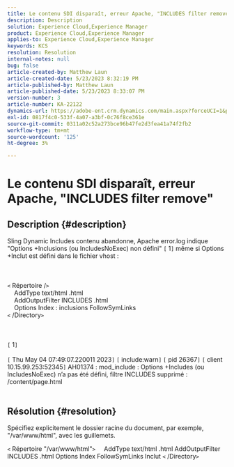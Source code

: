 ```yaml
---
title: Le contenu SDI disparaît, erreur Apache, "INCLUDES filter remove"
description: Description
solution: Experience Cloud,Experience Manager
product: Experience Cloud,Experience Manager
applies-to: Experience Cloud,Experience Manager
keywords: KCS
resolution: Resolution
internal-notes: null
bug: false
article-created-by: Matthew Laun
article-created-date: 5/23/2023 8:32:19 PM
article-published-by: Matthew Laun
article-published-date: 5/23/2023 8:33:07 PM
version-number: 3
article-number: KA-22122
dynamics-url: https://adobe-ent.crm.dynamics.com/main.aspx?forceUCI=1&pagetype=entityrecord&etn=knowledgearticle&id=72bd3ce5-a8f9-ed11-8849-6045bd0065b6
exl-id: 0817f4c0-533f-4a07-a3bf-0c76f8ce361e
source-git-commit: 0311a02c52a273bce96b47fe2d3fea41a74f2fb2
workflow-type: tm+mt
source-wordcount: '125'
ht-degree: 3%

---
```


# Le contenu SDI disparaît, erreur Apache, &quot;INCLUDES filter remove&quot;

## Description {#description}

Sling Dynamic Includes contenu abandonne, Apache error.log indique &quot;Options +Inclusions (ou IncludesNoExec) non défini&quot; `[` 1`]`  même si Options +Inclut est défini dans le fichier vhost :<br><br> <br><br>`<` Répertoire /`>`
<br>    AddType text/html .html
<br>    AddOutputFilter INCLUDES .html
<br>    Options Index : inclusions FollowSymLinks
<br>`<` /Directory`>` <br><br> <br><br>`[` 1`]` <br><br>`[` Thu May 04 07:49:07.220011 2023`]`  `[` include:warn`]`  `[` pid 26367`]`  `[` client 10.15.99.253:52345`]`  AH01374 : mod_include : Options +Includes (ou IncludesNoExec) n’a pas été défini, filtre INCLUDES supprimé : /content/page.html
<br> 

## Résolution {#resolution}


Spécifiez explicitement le dossier racine du document, par exemple, &quot;/var/www/html&quot;, avec les guillemets.

`<` Répertoire &quot;/var/www/html&quot;`>`
    AddType text/html .html AddOutputFilter INCLUDES .html Options Index FollowSymLinks Inclut
`<` /Directory`>`
